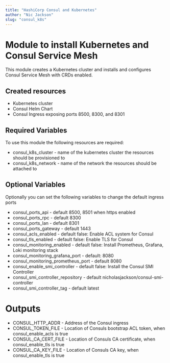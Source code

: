 ```yaml
---
title: "HashiCorp Consul and Kubernetes"
author: "Nic Jackson"
slug: "consul_k8s"
---
```


# Module to install Kubernetes and Consul Service Mesh

This module creates a Kubernetes cluster and installs and configures
Consul Service Mesh with CRDs enabled.

## Created resources
* Kubernetes cluster
* Consul Helm Chart
* Consul Ingress exposing ports 8500, 8300, and 8301

## Required Variables

To use this module the following resources are required:

* consul_k8s_cluster - name of the kubernetes cluster the resources should be provisioned to
* consul_k8s_network - name of the network the resources should be attached to

## Optional Variables

Optionally you can set the following variables to change the default
ingress ports

* consul_ports_api                  - default 8500, 8501 when https enabled
* consul_ports_rpc                  - default 8300
* consul_ports_lan                  - default 8301
* consul_ports_gateway              - default 1443
* consul_acls_enabled               - default false: Enable ACL system for Consul
* consul_tls_enabled                - default false: Enable TLS for Consul
* consul_monitoring_enabled         - default false: Install Prometheus, Grafana, Loki monitoring stack
* consul_monitoring_grafana_port    - default: 8080
* consul_monitoring_prometheus_port - default 8080
* consul_enable_smi_controller      - default false: Install the Consul SMI Controller
* consul_smi_controller_repository  - default nicholasjackson/consul-smi-controller
* consul_smi_controller_tag         - default latest

# Outputs

* CONSUL_HTTP_ADDR    - Address of the Consul ingress
* CONSUL_TOKEN_FILE   - Location of Consuls bootstrap ACL token, when consul_enable_acls is true
* CONSUL_CA_CERT_FILE - Location of Consuls CA certificate, when consul_enable_tls is true
* CONSUL_CA_KEY_FILE  - Location of Consuls CA key, when consul_enable_tls is true
